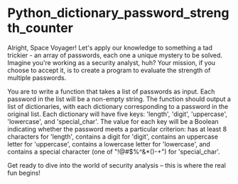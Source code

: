 # Python_dictionary_password_strength_counter

Alright, Space Voyager! Let's apply our knowledge to something a tad trickier - an array of passwords, each one a unique mystery to be solved. Imagine you're working as a security analyst, huh? Your mission, if you choose to accept it, is to create a program to evaluate the strength of multiple passwords.

You are to write a function that takes a list of passwords as input. Each password in the list will be a non-empty string. The function should output a list of dictionaries, with each dictionary corresponding to a password in the original list. Each dictionary will have five keys: 'length', 'digit', 'uppercase', 'lowercase', and 'special_char'. The value for each key will be a Boolean indicating whether the password meets a particular criterion: has at least 8 characters for 'length', contains a digit for 'digit', contains an uppercase letter for 'uppercase', contains a lowercase letter for 'lowercase', and contains a special character (one of "!@#$%^&*()-+") for 'special_char'.

Get ready to dive into the world of security analysis – this is where the real fun begins!
